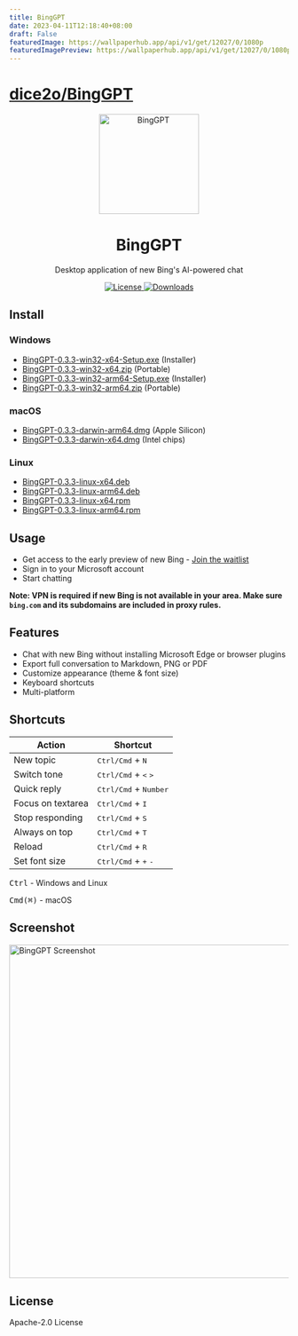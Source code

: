 ```yaml
---
title: BingGPT
date: 2023-04-11T12:18:40+08:00
draft: False
featuredImage: https://wallpaperhub.app/api/v1/get/12027/0/1080p
featuredImagePreview: https://wallpaperhub.app/api/v1/get/12027/0/1080p
---
```


# [dice2o/BingGPT](https://github.com/dice2o/BingGPT)

<p align="center">
  <img width="180" src="./icon.png" alt="BingGPT">
  <h1 align="center">BingGPT</h1>
  <p align="center">Desktop application of new Bing's AI-powered chat</p>
</p>

<p align="center">
  <a href="https://opensource.org/licenses/Apache-2.0">
    <img alt="License" src="https://img.shields.io/badge/license-Apache_2.0-green">
  </a>
  <a href="https://github.com/dice2o/BingGPT/releases">
    <img alt="Downloads" src="https://img.shields.io/github/downloads/dice2o/BingGPT/total?color=blue">
   </a>
</p>

## Install

### Windows

- [BingGPT-0.3.3-win32-x64-Setup.exe](https://github.com/dice2o/BingGPT/releases/download/v0.3.3/BingGPT-0.3.3-win32-x64-Setup.exe) (Installer)
- [BingGPT-0.3.3-win32-x64.zip](https://github.com/dice2o/BingGPT/releases/download/v0.3.3/BingGPT-0.3.3-win32-x64.zip) (Portable)
- [BingGPT-0.3.3-win32-arm64-Setup.exe](https://github.com/dice2o/BingGPT/releases/download/v0.3.3/BingGPT-0.3.3-win32-arm64-Setup.exe) (Installer)
- [BingGPT-0.3.3-win32-arm64.zip](https://github.com/dice2o/BingGPT/releases/download/v0.3.3/BingGPT-0.3.3-win32-arm64.zip) (Portable)

### macOS

- [BingGPT-0.3.3-darwin-arm64.dmg](https://github.com/dice2o/BingGPT/releases/download/v0.3.3/BingGPT-0.3.3-darwin-arm64.dmg) (Apple Silicon)
- [BingGPT-0.3.3-darwin-x64.dmg](https://github.com/dice2o/BingGPT/releases/download/v0.3.3/BingGPT-0.3.3-darwin-x64.dmg) (Intel chips)

### Linux

- [BingGPT-0.3.3-linux-x64.deb](https://github.com/dice2o/BingGPT/releases/download/v0.3.3/BingGPT-0.3.3-linux-x64.deb)
- [BingGPT-0.3.3-linux-arm64.deb](https://github.com/dice2o/BingGPT/releases/download/v0.3.3/BingGPT-0.3.3-linux-arm64.deb)
- [BingGPT-0.3.3-linux-x64.rpm](https://github.com/dice2o/BingGPT/releases/download/v0.3.3/BingGPT-0.3.3-linux-x64.rpm)
- [BingGPT-0.3.3-linux-arm64.rpm](https://github.com/dice2o/BingGPT/releases/download/v0.3.3/BingGPT-0.3.3-linux-arm64.rpm)

## Usage

- Get access to the early preview of new Bing - [Join the waitlist](https://www.bing.com/new)
- Sign in to your Microsoft account
- Start chatting

**Note: VPN is required if new Bing is not available in your area. Make sure `bing.com` and its subdomains are included in proxy rules.**

## Features

- Chat with new Bing without installing Microsoft Edge or browser plugins
- Export full conversation to Markdown, PNG or PDF
- Customize appearance (theme & font size)
- Keyboard shortcuts
- Multi-platform

## Shortcuts

| Action            | Shortcut                                        |
| ----------------- | ----------------------------------------------- |
| New topic         | <kbd>Ctrl/Cmd</kbd> + <kbd>N</kbd>              |
| Switch tone       | <kbd>Ctrl/Cmd</kbd> + <kbd><</kbd> <kbd>></kbd> |
| Quick reply       | <kbd>Ctrl/Cmd</kbd> + <kbd>Number</kbd>         |
| Focus on textarea | <kbd>Ctrl/Cmd</kbd> + <kbd>I</kbd>              |
| Stop responding   | <kbd>Ctrl/Cmd</kbd> + <kbd>S</kbd>              |
| Always on top     | <kbd>Ctrl/Cmd</kbd> + <kbd>T</kbd>              |
| Reload            | <kbd>Ctrl/Cmd</kbd> + <kbd>R</kbd>              |
| Set font size     | <kbd>Ctrl/Cmd</kbd> + <kbd>+</kbd> <kbd>-</kbd> |

<kbd>Ctrl</kbd> - Windows and Linux

<kbd>Cmd(⌘)</kbd> - macOS

## Screenshot

<img width="601" src="./screenshot.png" alt="BingGPT Screenshot">

## License

Apache-2.0 License
